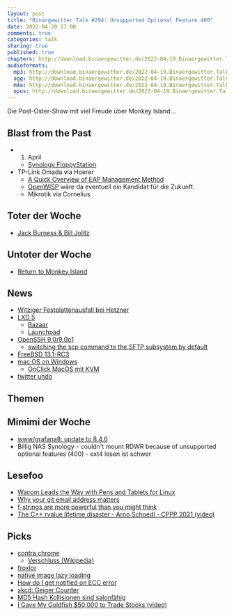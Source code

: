 ```yaml
---
layout: post
title: "Binärgewitter Talk #294: Unsupported Optional Feature 400"
date: 2022-04-20 17:00
comments: true
categories: talk
sharing: true
published: true
chapters: http://download.binaergewitter.de/2022-04-19.Binaergewitter.Talk.294.chapters.txt
audioformats:
  mp3: http://download.binaergewitter.de/2022-04-19.Binaergewitter.Talk.294.mp3
  ogg: http://download.binaergewitter.de/2022-04-19.Binaergewitter.Talk.294.ogg
  m4a: http://download.binaergewitter.de/2022-04-19.Binaergewitter.Talk.294.m4a
  opus: http://download.binaergewitter.de/2022-04-19.Binaergewitter.Talk.294.opus
---
```


Die Post-Oster-Show mit viel Freude über Monkey Island...

## Blast from the Past
- 1. April
  * [Synology FloppyStation]( https://twitter.com/Synology/status/1509939175625265153 )
- TP-Link Omada via Hoerer
  * [A Quick Overview of EAP Management Method]( https://www.tp-link.com/us/configuration-guides/methods_for_managing_the_omada_eaps_network/?configurationId=21103#_idTextAnchor014 )
  * [OpenWISP](https://openwisp.org/) wäre da eventuell ein Kandidat für die Zukunft.
  * Mikrotik via Cornelius

## Toter der Woche
- [Jack Burness & Bill Jolitz]( https://minnie.tuhs.org/pipermail/tuhs/2022-April/025643.html )

## Untoter der Woche
- [Return to Monkey Island]( https://www.gamestar.de/artikel/return-to-monkey-island-2022-fortgesetzt,3379453.html )

## News
- [Witziger Festplattenausfall bei Hetzner]( https://www.heise.de/news/Hetzner-Festplattenausfall-sorgt-fuer-Cloud-Datenverlust-von-1500-Snapshots-6693181.html )
- [LXD 5]( https://discuss.linuxcontainers.org/t/lxd-5-0-lts-has-been-released/13723 )
  * [Bazaar](https://bazaar.canonical.com/en/)
  * [Launchpad](https://launchpad.net/)
- [OpenSSH 9.0/9.0p1]( https://www.openssh.com/releasenotes.html )
  * [switching the scp command to the SFTP subsystem by default]( https://twitter.com/zekjur/status/1513183606948208641 )
- [FreeBSD 13.1-RC3]( https://lists.freebsd.org/archives/freebsd-stable/2022-April/000718.html )
- [mac OS on Windows]( https://www.heise.de/ratgeber/Anleitung-macOS-unter-Windows-ausprobieren-mit-dem-Subsystem-fuer-Linux-und-QEMU-6663861.html )
  * [OnClick MacOS mit KVM]( https://github.com/notAperson535/OneClick-macOS-Simple-KVM )
- [twitter undo]( https://twitter.com/swyx/status/1513301310434529288 )

## Themen

## Mimimi der Woche
- [www/grafana8: update to 8.4.6]( https://bugs.freebsd.org/bugzilla/show_bug.cgi?id=263251#add_comment )
- Billig NAS Synology - couldn't mount RDWR because of unsupported optional features (400) - ext4 lesen ist schwer


## Lesefoo
- [Wacom Leads the Way with Pens and Tablets for Linux]( https://community.wacom.com/eu/enterprise/wacom-leads-the-way-with-pens-and-tablets-for-linux/ )
- [Why your git email address matters]( https://www.juliaferraioli.com/blog/2022/your-git-email-matters/ )
- [f-strings are more powerful than you might think]( https://martinheinz.dev/blog/70 )
- [The C++ rvalue lifetime disaster - Arno Schoedl - CPPP 2021 (video)]( https://www.youtube.com/watch?v=XXsZBZjzS-E )

## Picks

- [contra chrome]( https://contrachrome.com/ )
  * [Verschluss (Wikipedia)]( https://de.wikipedia.org/wiki/Verschluss_(Kamera) )
- [froxlor]( https://froxlor.org/ ) 
- [native image lazy loading]( https://twitter.com/hdjirdeh/status/1508644628995600389 )
- [How do I get notified on ECC error]( https://serverfault.com/questions/643542/how-do-i-get-notified-of-ecc-errors-in-linux )
- [xkcd: Geiger Counter]( https://xkcd.com/2607/ )
- [MD5 Hash Kollisionen sind salonfähig]( https://github.com/corkami/collisions#collisions )
- [I Gave My Goldfish $50,000 to Trade Stocks (video)]( https://www.youtube.com/watch?v=USKD3vPD6ZA )
